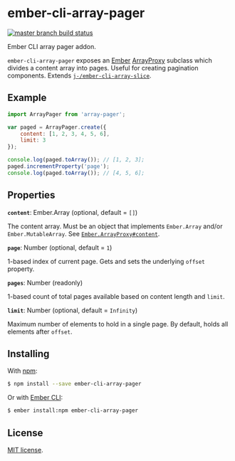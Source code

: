 # ember-cli-array-pager

[![master branch build status](https://travis-ci.org/j-/ember-cli-array-pager.svg?branch=master)](https://travis-ci.org/j-/ember-cli-array-pager)

Ember CLI array pager addon.

`ember-cli-array-pager` exposes an [Ember][ember] [ArrayProxy][proxy] subclass
which divides a content array into pages. Useful for creating pagination
components. Extends [`j-/ember-cli-array-slice`][slice].

## Example

```js
import ArrayPager from 'array-pager';

var paged = ArrayPager.create({
	content: [1, 2, 3, 4, 5, 6],
	limit: 3
});

console.log(paged.toArray()); // [1, 2, 3];
paged.incrementProperty('page');
console.log(paged.toArray()); // [4, 5, 6];
```

## Properties

**`content`**: Ember.Array (optional, default = `[]`)

The content array. Must be an object that implements `Ember.Array` and/or
`Ember.MutableArray`.
See [`Ember.ArrayProxy#content`][content].

**`page`**: Number (optional, default = `1`)

1-based index of current page. Gets and sets the underlying `offset` property.

**`pages`**: Number (readonly)

1-based count of total pages available based on content length and `limit`.

**`limit`**: Number (optional, default = `Infinity`)

Maximum number of elements to hold in a single page. By default, holds all
elements after `offset`.

## Installing

With [npm][npm]:

```sh
$ npm install --save ember-cli-array-pager
```

Or with [Ember CLI][cli]:

```sh
$ ember install:npm ember-cli-array-pager
```

## License

[MIT license](LICENSE.md).

[ember]: http://emberjs.com/
[proxy]: http://emberjs.com/api/classes/Ember.ArrayProxy.html
[slice]: https://github.com/j-/ember-cli-array-slice
[content]: http://emberjs.com/api/classes/Ember.ArrayProxy.html#property_content
[npm]: https://www.npmjs.com/
[cli]: http://www.ember-cli.com/
